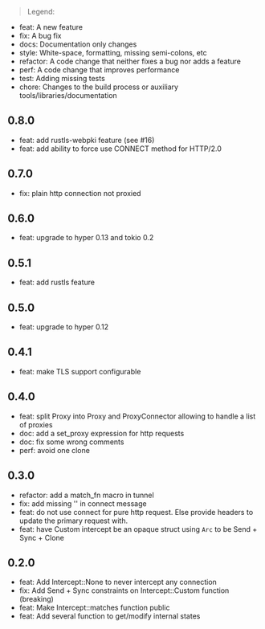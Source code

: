> Legend:
  - feat: A new feature
  - fix: A bug fix
  - docs: Documentation only changes
  - style: White-space, formatting, missing semi-colons, etc
  - refactor: A code change that neither fixes a bug nor adds a feature
  - perf: A code change that improves performance
  - test: Adding missing tests
  - chore: Changes to the build process or auxiliary tools/libraries/documentation

## 0.8.0
- feat: add rustls-webpki feature (see #16)
- feat: add ability to force use CONNECT method for HTTP/2.0

## 0.7.0
- fix: plain http connection not proxied

## 0.6.0
- feat: upgrade to hyper 0.13 and tokio 0.2

## 0.5.1
- feat: add rustls feature

## 0.5.0
- feat: upgrade to hyper 0.12

## 0.4.1
- feat: make TLS support configurable

## 0.4.0
- feat: split Proxy into Proxy and ProxyConnector allowing to handle a list of proxies
- doc: add a set_proxy expression for http requests
- doc: fix some wrong comments
- perf: avoid one clone

## 0.3.0
- refactor: add a match_fn macro in tunnel
- fix: add missing '\' in connect message
- feat: do not use connect for pure http request. Else provide headers to update the primary request with.
- feat: have Custom intercept be an opaque struct using `Arc` to be Send + Sync + Clone

## 0.2.0
- feat: Add Intercept::None to never intercept any connection
- fix: Add Send + Sync constraints on Intercept::Custom function (breaking)
- feat: Make Intercept::matches function public
- feat: Add several function to get/modify internal states
